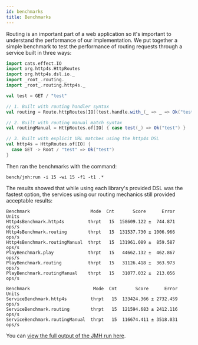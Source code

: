 ```yaml
---
id: benchmarks
title: Benchmarks
---
```


Routing is an important part of a web application so it's important to understand the performance of our implementation.
We put together a simple benchmark to test the performance of routing requests through a service built in three ways:

```scala mdoc
import cats.effect.IO
import org.http4s.HttpRoutes
import org.http4s.dsl.io._
import _root_.routing._
import _root_.routing.http4s._

val test = GET / "test"

// 1. Built with routing handler syntax
val routing = Route.httpRoutes[IO](test.handle.with_(_ => _ => Ok("test")))

// 2. Built with routing manual match syntax
val routingManual = HttpRoutes.of[IO] { case test(_) => Ok("test") }

// 3. Built with explicit URL matches using the http4s DSL
val http4s = HttpRoutes.of[IO] {
  case GET -> Root / "test" => Ok("test")
}
```

Then ran the benchmarks with the command:

```
bench/jmh:run -i 15 -wi 15 -f1 -t1 .*
```

The results showed that while using each library's provided DSL was the fastest option, the services using our routing
mechanics still provided acceptable results:

```
Benchmark                       Mode  Cnt       Score      Error  Units
Http4sBenchmark.http4s         thrpt   15  158609.122 ±  744.871  ops/s
Http4sBenchmark.routing        thrpt   15  131537.730 ± 1006.966  ops/s
Http4sBenchmark.routingManual  thrpt   15  131961.089 ±  859.587  ops/s
PlayBenchmark.play             thrpt   15   44662.132 ±  462.867  ops/s
PlayBenchmark.routing          thrpt   15   31126.418 ±  363.973  ops/s
PlayBenchmark.routingManual    thrpt   15   31077.032 ±  213.056  ops/s

Benchmark                        Mode  Cnt       Score      Error  Units
ServiceBenchmark.http4s         thrpt   15  133424.366 ± 2732.459  ops/s
ServiceBenchmark.routing        thrpt   15  121594.683 ± 2412.116  ops/s
ServiceBenchmark.routingManual  thrpt   15  116674.411 ± 3518.031  ops/s
```

You can [view the full output of the JMH run here](@GITHUB_REPO_URL@/blob/master/bench/results.txt).

